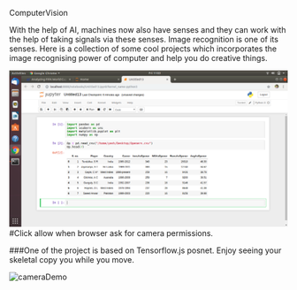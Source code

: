 ComputerVision

With the help of AI, machines now also have senses and they can work with the help of taking signals via these senses. Image recognition is one of its senses. Here is a collection of some cool projects which incorporates the image recognising power of computer and help you do creative things.

<img src="img/permission.jpg" alt="ClickAllowWhenAsked" style="width: 600px;"/>
#Click allow when browser ask for camera permissions.

###One of the project is based on Tensorflow.js posnet. Enjoy seeing your skeletal copy you while you move.

<img src="https://raw.githubusercontent.com/irealva/tfjs-models/master/posenet/demos/camera.gif" alt="cameraDemo" style="width: 600px;"/>
